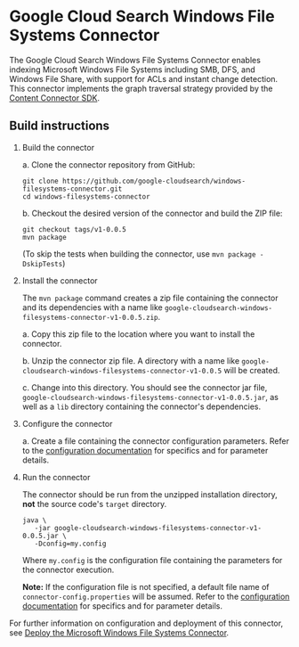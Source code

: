 # Google Cloud Search Windows File Systems Connector

The Google Cloud Search Windows File Systems Connector enables indexing Microsoft Windows File
Systems including SMB, DFS, and Windows File Share, with support for ACLs and instant change
detection. This connector implements the graph traversal strategy provided by the
[Content Connector SDK](https://developers.google.com/cloud-search/docs/guides/content-connector).

## Build instructions

1. Build the connector

   a. Clone the connector repository from GitHub:
      ```
      git clone https://github.com/google-cloudsearch/windows-filesystems-connector.git
      cd windows-filesystems-connector
      ```

   b. Checkout the desired version of the connector and build the ZIP file:
      ```
      git checkout tags/v1-0.0.5
      mvn package
      ```
      (To skip the tests when building the connector, use `mvn package -DskipTests`)


2. Install the connector

   The `mvn package` command creates a zip file containing the
   connector and its dependencies with a name like
   `google-cloudsearch-windows-filesystems-connector-v1-0.0.5.zip`.

   a. Copy this zip file to the location where you want to install the connector.

   b. Unzip the connector zip file. A directory with a name like
      `google-cloudsearch-windows-filesystems-connector-v1-0.0.5` will be created.

   c. Change into this directory. You should see the connector jar file,
      `google-cloudsearch-windows-filesystems-connector-v1-0.0.5.jar`, as well as a `lib`
      directory containing the connector's dependencies.


3. Configure the connector

   a. Create a file containing the connector configuration parameters. Refer to the
   [configuration documentation](https://developers.google.com/cloud-search/docs/guides/filesystem-connector#specify-configuration)
   for specifics and for parameter details.


4. Run the connector

   The connector should be run from the unzipped installation directory, **not** the source
   code's `target` directory.

   ```
   java \
      -jar google-cloudsearch-windows-filesystems-connector-v1-0.0.5.jar \
      -Dconfig=my.config
   ```

   Where `my.config` is the configuration file containing the parameters for the
   connector execution.

   **Note:** If the configuration file is not specified, a default file name of
   `connector-config.properties` will be assumed. Refer to the
   [configuration documentation](https://developers.google.com/cloud-search/docs/guides/filesystem-connector#specify-configuration)
   for specifics and for parameter details.


For further information on configuration and deployment of this connector, see
[Deploy the Microsoft Windows File Systems Connector](https://developers.google.com/cloud-search/docs/guides/filesystem-connector).
